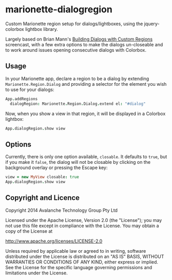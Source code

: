 marionette-dialogregion
=======================

Custom Marionette region setup for dialogs/lightboxes, using the jquery-colorbox lightbox library.

Largely based on Brian Mann's [Building Dialogs with Custom Regions](http://www.backbonerails.com/screencasts/building-dialogs-with-custom-regions) screencast, with a few extra options to make the dialogs un-closeable and to work around issues opening consecutive dialogs with Colorbox.

Usage
-----

In your Marionette app, declare a region to be a dialog by extending `Marionette.Region.Dialog` and providing a selector for the element you wish to use for your dialogs:

```coffeescript
App.addRegions
  dialogRegion: Marionette.Region.Dialog.extend el: "#dialog"
```

Now, when you show a view in that region, it will be displayed in a Colorbox lightbox:

```coffeescript
App.dialogRegion.show view
```

Options
-------

Currently, there is only one option available, `closable`. It defaults to `true`, but if you make it `false`, the dialog will not be closable by clicking on the background overlay or pressing the Escape key:

```coffeescript
view = new MyView closable: true
App.dialogRegion.show view
```

Copyright and Licence
---------------------

 Copyright 2014 Avalanche Technology Group Pty Ltd

 Licensed under the Apache License, Version 2.0 (the "License");
 you may not use this file except in compliance with the License.
 You may obtain a copy of the License at

 http://www.apache.org/licenses/LICENSE-2.0

 Unless required by applicable law or agreed to in writing, software
 distributed under the License is distributed on an "AS IS" BASIS,
 WITHOUT WARRANTIES OR CONDITIONS OF ANY KIND, either express or implied.
 See the License for the specific language governing permissions and
 limitations under the License.
